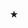 
<p align="center">
★
</p>


</p>
<!--

**mochitails/mochitails** is a ✨ _special_ ✨ repository because its `README.md` (this file) appears on your GitHub profile.


